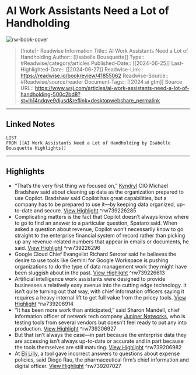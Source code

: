 # AI Work Assistants Need a Lot of Handholding

![rw-book-cover](https://images.wsj.net/im-973374/social)
<br>
>[!note]- Readwise Information
>Title:: AI Work Assistants Need a Lot of Handholding
>Author:: [[Isabelle Bousquette]]
>Type:: #Readwise/category/articles
>Published-Date:: [[2024-06-25]]
>Last-Highlighted-Date:: [[2024-06-27]]
>Readwise-Link:: https://readwise.io/bookreview/41855062
>Readwise-Source:: #Readwise/source/reader
>Document-Tags:: [[2024 ai gtm]] 
>Source URL:: https://www.wsj.com/articles/ai-work-assistants-need-a-lot-of-handholding-500c2bd8?st=lh14ndqve9djusd&reflink=desktopwebshare_permalink
--- 

## Linked Notes
```dataview
LIST
FROM [[AI Work Assistants Need a Lot of Handholding by Isabelle Bousquette Highlights]]
```

---

## Highlights
- “That’s the very first thing we focused on,” [Kyndryl](https://www.wsj.com/market-data/quotes/KD) CIO Michael Bradshaw said about cleaning up data as the organization prepared to use Copilot. Bradshaw said Copilot has great capabilities, but a company has to be prepared to use it—by keeping data organized, up-to-date and secure. [View Highlight](https://readwise.io/open/739226285) ^rw739226285
- Complicating matters is the fact that Copilot doesn’t always know where to go to find an answer to a particular question, Spataro said. When asked a question about revenue, Copilot won’t necessarily know to go straight to the enterprise financial system of record rather than picking up any revenue-related numbers that appear in emails or documents, he said. [View Highlight](https://readwise.io/open/739226296) ^rw739226296
- Google Cloud Chief Evangelist Richard Seroter said he believes the desire to use tools like Gemini for Google Workspace is pushing organizations to do the type of data management work they might have been sluggish about in the past. [View Highlight](https://readwise.io/open/739226613) ^rw739226613
- Artificial intelligence work assistants were designed to provide businesses a relatively easy avenue into the cutting edge technology. It isn’t quite turning out that way, with chief information officers saying it requires a heavy internal lift to get full value from the pricey tools. [View Highlight](https://readwise.io/open/739206914) ^rw739206914
- “It has been more work than anticipated,” said Sharon Mandell, chief information officer of network tech company [Juniper Networks](https://www.wsj.com/market-data/quotes/JNPR), who is testing tools from several vendors but doesn’t feel ready to put any into production. [View Highlight](https://readwise.io/open/739206927) ^rw739206927
- But that isn’t always the case—in part because the enterprise data they are accessing isn’t always up-to-date or accurate and in part because the tools themselves are still maturing. [View Highlight](https://readwise.io/open/739206982) ^rw739206982
- At [Eli Lilly](https://www.wsj.com/market-data/quotes/LLY), a tool gave incorrect answers to questions about expense policies, said Diogo Rau, the pharmaceutical firm’s chief information and digital officer. [View Highlight](https://readwise.io/open/739207027) ^rw739207027
